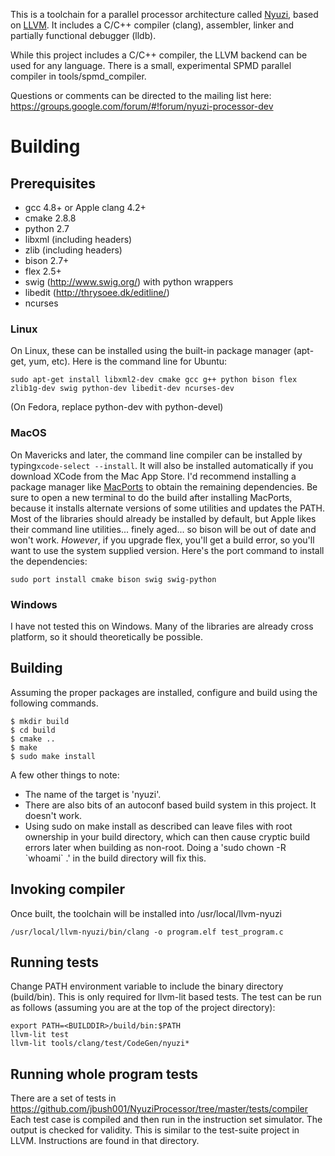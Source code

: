 This is a toolchain for a parallel processor architecture called 
[Nyuzi](https://github.com/jbush001/NyuziProcessor), based on 
[LLVM](http://llvm.org/).  It includes a C/C++ compiler (clang), assembler, 
linker and partially functional debugger (lldb). 

While this project includes a C/C++ compiler, the LLVM backend can be used for 
any language.  There is a small, experimental SPMD parallel compiler in 
tools/spmd_compiler.

Questions or comments can be directed to the mailing list here:
https://groups.google.com/forum/#!forum/nyuzi-processor-dev

# Building

## Prerequisites
- gcc 4.8+ or Apple clang 4.2+
- cmake 2.8.8
- python 2.7
- libxml (including headers)
- zlib (including headers)
- bison 2.7+
- flex 2.5+
- swig (http://www.swig.org/) with python wrappers
- libedit (http://thrysoee.dk/editline/)
- ncurses

### Linux 
On Linux, these can be installed using the built-in package manager (apt-get, yum, etc). 
Here is the command line for Ubuntu:

    sudo apt-get install libxml2-dev cmake gcc g++ python bison flex zlib1g-dev swig python-dev libedit-dev ncurses-dev

(On Fedora, replace python-dev with python-devel)

### MacOS

On Mavericks and later, the command line compiler can be installed 
by typing`xcode-select --install`. It will also be installed automatically 
if you download XCode from the Mac App Store. I'd recommend installing a 
package manager like [MacPorts](https://www.macports.org/) to obtain the 
remaining dependencies. Be sure to open a new terminal to do the build 
after installing MacPorts, because it installs alternate versions of some 
utilities and updates the PATH. Most of the libraries should already be 
installed by default, but Apple likes their command line utilities...
finely aged... so bison will be out of date and won't work. *However*, 
if you upgrade flex, you'll get a build error, so you'll want to use the 
system supplied version. Here's the port command to install the dependencies:

    sudo port install cmake bison swig swig-python

### Windows

I have not tested this on Windows. Many of the libraries are already cross platform, 
so it should theoretically be possible.

## Building

Assuming the proper packages are installed, configure and build using the following commands. 

```
$ mkdir build
$ cd build
$ cmake ..
$ make
$ sudo make install
```

A few other things to note:

* The name of the target is 'nyuzi'.
* There are also bits of an autoconf based build system in this project.  It doesn't work.
* Using sudo on make install as described can leave files with root ownership in your build directory, which can then cause cryptic build errors later when building as non-root.  Doing a 'sudo chown -R &#x60;whoami&#x60; .' in the build directory will fix this.

## Invoking compiler

Once built, the toolchain will be installed into /usr/local/llvm-nyuzi

    /usr/local/llvm-nyuzi/bin/clang -o program.elf test_program.c 

## Running tests

Change PATH environment variable to include the binary directory (build/bin). This is only required 
for llvm-lit based tests. The test can be run as follows (assuming you are at the top of the project 
directory):

```
export PATH=<BUILDDIR>/build/bin:$PATH
llvm-lit test
llvm-lit tools/clang/test/CodeGen/nyuzi*
```

## Running whole program tests

There are a set of tests in https://github.com/jbush001/NyuziProcessor/tree/master/tests/compiler
Each test case is compiled and then run in the instruction set simulator.
The output is checked for validity. This is similar to the test-suite project
in LLVM. Instructions are found in that directory.
